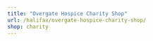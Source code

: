 ```yaml
---
title: "Overgate Hospice Charity Shop"
url: /halifax/overgate-hospice-charity-shop/
shop: charity
---
```


